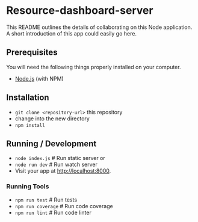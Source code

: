 # Resource-dashboard-server

This README outlines the details of collaborating on this Node application.
A short introduction of this app could easily go here.

## Prerequisites

You will need the following things properly installed on your computer.

* [Node.js](http://nodejs.org/) (with NPM)

## Installation

* `git clone <repository-url>` this repository
* change into the new directory
* `npm install`

## Running / Development

* `node index.js` # Run static server or
* `node run dev` # Run watch server
* Visit your app at [http://localhost:8000](http://localhost:8000).

### Running Tools

* `npm run test` # Run tests
* `npm run coverage` # Run code coverage
* `npm run lint` # Run code linter
